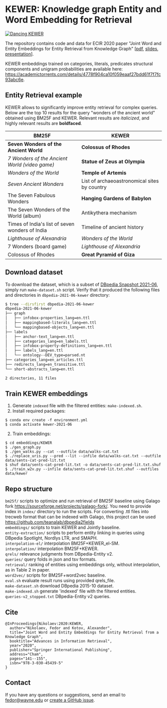 # KEWER: Knowledge graph Entity and Word Embedding for Retrieval

[![Dancing KEWER](https://i.imgur.com/HnIBZXn.png)](https://youtu.be/AGvGldtbJSU)

The repository contains code and data for ECIR 2020 paper "Joint Word and Entity Embeddings for Entity Retrieval from Knowledge Graph" \[[pdf](https://link.springer.com/content/pdf/10.1007%2F978-3-030-45439-5_10.pdf), [slides](https://www.slideshare.net/FedorNikolaev/joint-word-and-entity-embeddings-for-entity-retrieval-from-knowledge-graph), [presentation](https://youtu.be/TK4F0GjLKRc?t=26769)\].

KEWER embeddings trained on categories, literals, predicates structural components and unigram probabilities are available here: https://academictorrents.com/details/4778f904ca10f059eaaf27bdd61f7f7fc93abc6e.

## Entity Retrieval example

KEWER allows to significantly improve entity retrieval for complex queries. Below are the top 10 results for the query "wonders of the ancient world" obtained using BM25F and KEWER. Relevant results are *italicized*, and highly relevant results are **boldfaced**.

| BM25F                                           | KEWER                                        |
|-------------------------------------------------|----------------------------------------------|
| **Seven Wonders of the Ancient World**          | **Colossus of Rhodes**                       |
| *7 Wonders of the Ancient World (video game)*   | **Statue of Zeus at Olympia**                |
| *Wonders of the World*                          | **Temple of Artemis**                        |
| *Seven Ancient Wonders*                         | List of archaeoastronomical sites by country |
| The Seven Fabulous Wonders                      | **Hanging Gardens of Babylon**               |
| The Seven Wonders of the World (album)          | Antikythera mechanism                        |
| Times of India's list of seven wonders of India | Timeline of ancient history                  |
| *Lighthouse of Alexandria*                      | *Wonders of the World*                       |
| 7 Wonders (board game)                          | *Lighthouse of Alexandria*                   |
| Colossus of Rhodes                              | **Great Pyramid of Giza**                    |

## Download dataset

To download the dataset, which is a subset of [DBpedia Snapshot 2021-06](https://www.dbpedia.org/blog/snapshot-2021-06-release/), simply run `make-dataset.sh` script.
Verify that it produced the following files and directories in `dbpedia-2021-06-kewer` directory:

```bash
$ tree --dirsfirst dbpedia-2021-06-kewer
dbpedia-2021-06-kewer
├── graph
│   ├── infobox-properties_lang=en.ttl
│   ├── mappingbased-literals_lang=en.ttl
│   └── mappingbased-objects_lang=en.ttl
├── labels
│   ├── anchor-text_lang=en.ttl
│   ├── categories_lang=en_labels.ttl
│   ├── infobox-property-definitions_lang=en.ttl
│   ├── labels_lang=en.ttl
│   └── ontology--DEV_type=parsed.nt
├── categories_lang=en_articles.ttl
├── redirects_lang=en_transitive.ttl
└── short-abstracts_lang=en.ttl

2 directories, 11 files
```

## Train KEWER embeddings

1. Generate `indexed` file with the filtered entities: `make-indexed.sh`.
2. Install required packages:
```shell script
$ conda env create -f environment.yml
$ conda activate kewer-2021-06
```
2. Train embeddings:
```shell script
$ cd embeddings/KEWER
$ ./gen_graph.py
$ ./gen_walks.py --cat --outfile data/walks-cat.txt
$ ./replace_uris.py --pred --lit --infile data/walks-cat.txt --outfile data/sents-cat-pred-lit.txt
$ shuf data/sents-cat-pred-lit.txt -o data/sents-cat-pred-lit.txt.shuf
$ ./train_w2v.py --infile data/sents-cat-pred-lit.txt.shuf --outfiles data/kewer
```

## Repo structure

`bm25f/` scripts to optimize and run retrieval of BM25F baseline using Galago fork https://sourceforge.net/projects/galago-fork/. You need to provide index in `index/` directory to run the scripts. For converting .ttl files into trecweb format that can be indexed with Galago, this project can be used https://github.com/teanalab/dbpedia2fields \
`embeddings/` scripts to train KEWER and Jointly baseline.\
`entity-extraction/` scripts to perform entity linking in queries using DBpedia Spotlight, Nordlys LTR, and SMAPH.\
`interpolation-el/` interpolation BM25F+KEWER_el-SM.\
`interpolation/` interpolation BM25F+KEWER.\
`qrels/` relevance judgments from DBpedia-Entity v2.\
`queries/` query folds in json and tsv formats.\
`retrieval/` ranking of entities using embeddings only, without interpolation, as in Table 2 in paper.\
`word2vec/` scripts for BM25F+word2vec baseline.\
`eval.sh` evaluate result runs using provided qrels_file.\
`make-dataset.sh` download DBpedia 2015-10 dataset.\
`make-indexed.sh` generate 'indexed' file with the filtered entities.\
`queries-v2_stopped.txt` DBpedia-Entity v2 queries.

## Cite

```
@InProceedings{Nikolaev:2020:KEWER,
  author="Nikolaev, Fedor and Kotov, Alexander",
  title="Joint Word and Entity Embeddings for Entity Retrieval from a Knowledge Graph",
  booktitle="Advances in Information Retrieval",
  year="2020",
  publisher="Springer International Publishing",
  address="Cham",
  pages="141--155",
  isbn="978-3-030-45439-5"
}
```

## Contact

If you have any questions or suggestions, send an email to fedor@wayne.edu or [create a GitHub issue](https://github.com/teanalab/kewer/issues/new).
